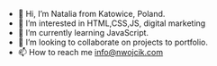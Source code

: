 - 👋 Hi, I’m Natalia from Katowice, Poland.
- 👀 I’m interested in HTML,CSS,JS, digital marketing
- 🌱 I’m currently learning JavaScript. 
- 💞️ I’m looking to collaborate on projects to portfolio. 
- 📫 How to reach me info@nwojcik.com
